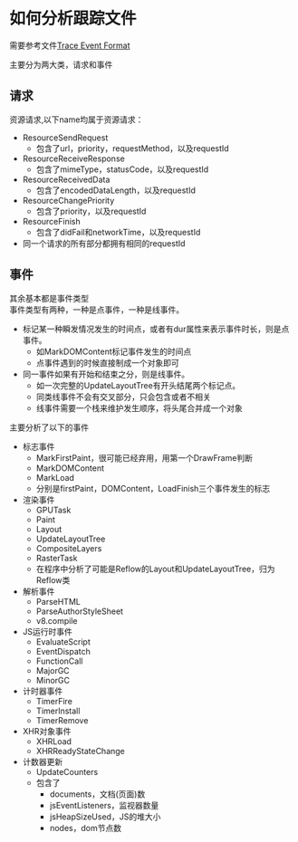 # 如何分析跟踪文件

需要参考文件[Trace Event Format](https://docs.google.com/document/d/1CvAClvFfyA5R-PhYUmn5OOQtYMH4h6I0nSsKchNAySU/preview)  

主要分为两大类，请求和事件

## 请求
资源请求,以下name均属于资源请求：  
+   ResourceSendRequest
    *   包含了url，priority，requestMethod，以及requestId
+   ResourceReceiveResponse
    *   包含了mimeType，statusCode，以及requestId
+   ResourceReceivedData
    *   包含了encodedDataLength，以及requestId
+   ResourceChangePriority
    *   包含了priority，以及requestId
+   ResourceFinish
    *   包含了didFail和networkTime，以及requestId
+   同一个请求的所有部分都拥有相同的requestId

## 事件
其余基本都是事件类型  
事件类型有两种，一种是点事件，一种是线事件。  
*  标记某一种瞬发情况发生的时间点，或者有dur属性来表示事件时长，则是点事件。
    -  如MarkDOMContent标记事件发生的时间点
    -  点事件遇到的时候直接制成一个对象即可
*  同一事件如果有开始和结束之分，则是线事件。
    -  如一次完整的UpdateLayoutTree有开头结尾两个标记点。
    -  同类线事件不会有交叉部分，只会包含或者不相关
    -  线事件需要一个栈来维护发生顺序，将头尾合并成一个对象

主要分析了以下的事件  
+   标志事件
    *   MarkFirstPaint，很可能已经弃用，用第一个DrawFrame判断
    *   MarkDOMContent
    *   MarkLoad
    *   分别是firstPaint，DOMContent，LoadFinish三个事件发生的标志
+  渲染事件
    *  GPUTask
    *  Paint
    *  Layout
    *  UpdateLayoutTree
    *  CompositeLayers
    *  RasterTask
    *  在程序中分析了可能是Reflow的Layout和UpdateLayoutTree，归为Reflow类
+  解析事件
    *  ParseHTML
    *  ParseAuthorStyleSheet
    *  v8.compile
+  JS运行时事件
    *  EvaluateScript
    *  EventDispatch
    *  FunctionCall
    *  MajorGC
    *  MinorGC
+  计时器事件
    *  TimerFire
    *  TimerInstall
    *  TimerRemove
+  XHR对象事件
    *  XHRLoad
    *  XHRReadyStateChange
+  计数器更新
    *  UpdateCounters
    *  包含了
        - documents，文档(页面)数
        - jsEventListeners，监视器数量
        - jsHeapSizeUsed，JS的堆大小
        - nodes，dom节点数